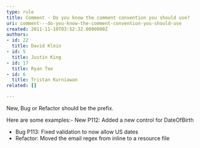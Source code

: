 ```yaml
---
type: rule
title: Comment - Do you know the comment convention you should use?
uri: comment---do-you-know-the-comment-convention-you-should-use
created: 2011-11-18T03:52:32.0000000Z
authors:
- id: 22
  title: David Klein
- id: 5
  title: Justin King
- id: 17
  title: Ryan Tee
- id: 6
  title: Tristan Kurniawan
related: []

---
```


New, Bug or Refactor should be the prefix.

Here are some examples:- New P112: Added a new control for DateOfBirth
- Bug P113: Fixed validation to now allow US dates
- Refactor: Moved the email regex from inline to a resource file
